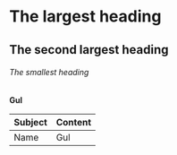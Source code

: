 # The largest heading
## The second largest heading
###### The smallest heading

**Gul**


| Subject | Content |
| ------- | ------- |
| Name    | Gul     |
